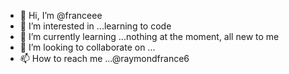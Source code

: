 - 👋 Hi, I’m @franceee
- 👀 I’m interested in ...learning to code
- 🌱 I’m currently learning ...nothing at the moment, all new to me
- 💞️ I’m looking to collaborate on ...
- 📫 How to reach me ...@raymondfrance6

<!---
franceee/franceee is a ✨ special ✨ repository because its `README.md` (this file) appears on your GitHub profile.
You can click the Preview link to take a look at your changes.
--->
